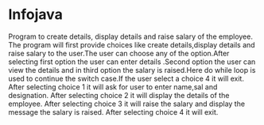 # Infojava
Program to create details, display details and raise salary of the employee.
The program will first provide choices like create details,display details and raise salary to the user.The user can choose any of the option.After selecting first option the user can enter details .Second option the user can view the details and in third option the salary is raised.Here do while loop is used to continue the switch case.If the user select a choice 4 it will exit.
After selecting choice 1 it will ask for user to enter name,sal and designation.
After selecting choice 2 it will display the details of the employee.
After selecting choice 3 it will raise the salary and display the message the salary is raised.
After selecting choice 4 it will exit.
